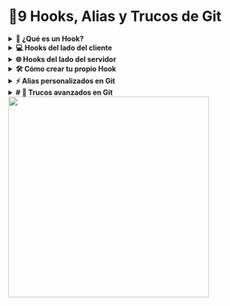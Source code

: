 # 🧰9 Hooks, Alias y Trucos de Git

<details>
  <summary><strong>🔗 ¿Qué es un Hook?</strong></summary>

Un **hook** (gancho) es un script que se ejecuta automáticamente cuando ocurre un evento en Git.  
Tipos:

- **Del lado del cliente**: afectan solo el repositorio local.
- **Del lado del servidor**: se ejecutan en GitHub, GitLab u otros para validar cambios entrantes.

📁 Se ubican en `.git/hooks/`


<img src="https://miro.medium.com/v2/resize:fit:900/0*XACPPB4jjM7dqUu4.png" width="400"/>

</details>

<details>
  <summary><strong>💻 Hooks del lado del cliente</strong></summary>

- `pre-commit`: ejecuta verificaciones previas al commit (ideal para linters o restricciones).
- `prepare-commit-msg`: modifica o agrega contenido al mensaje del commit.
- `commit-msg`: valida que el mensaje del commit cumpla reglas.
- `post-commit`: útil para notificar eventos (por ejemplo, vía Slack).
- `pre-push`: ejecuta pruebas antes de hacer push.
- `post-checkout` y `post-merge`: acciones como limpieza de archivos o ramas al cambiar de contexto.

✅ Solo necesitas crear scripts con permisos de ejecución en `.git/hooks/`.
</details>

<details>
  <summary><strong>🌐 Hooks del lado del servidor</strong></summary>

Usados en plataformas como GitHub o GitLab para automatizar validaciones:

- `pre-receive`: verifica si los commits cumplen requisitos y si el usuario tiene permisos.
- `update`: controla qué actualizaciones se permiten.
- `post-receive`: puede enviar correos, actualizar interfaces o sincronizar ramas.

<img src="https://d8it4huxumps7.cloudfront.net/uploads/images/652f71f725c60_git_hooks_01.jpg?d=2000x2000" width="400"/>

💡 Muy útiles para controlar calidad, seguridad o automatización de despliegues.
</details>

<details>
  <summary><strong>🛠️ Cómo crear tu propio Hook</strong></summary>

Pasos básicos:

1. Ve a `.git/hooks/`
2. Crea un archivo con el nombre del hook (por ejemplo: `pre-commit`)
3. Escribe el script que deseas ejecutar (puedes usar Bash, Python, etc.)
4. Asegúrate de que tenga permisos de ejecución con `chmod +x`.

Ejemplo: evitar commits vacíos

```bash
#!/bin/bash
if git diff --cached --quiet; then
  echo "No hay cambios para guardar"
  exit 1
fi
```

</details>

<details>
 <summary><strong>⚡ Alias personalizados en Git</strong></summary>
Un alias te permite definir un comando corto para usar en vez de uno largo.

Ejemplo de configuración:

``` bash
git config --global alias.co checkout
git config --global alias.st status
```
Ahora puedes escribir:
```bash
git co main
git st
```
¡Mucho más rápido!

</details>

<details>
 <summary><strong># 🧠 Trucos avanzados en Git</strong></summary>

##  Gestión temporal de cambios

| Comando                                | Descripción                                                                 |
|----------------------------------------|-----------------------------------------------------------------------------|
| `git stash`                            | Guarda los cambios actuales sin confirmarlos.                              |
| `git stash -u`                         | También guarda archivos no rastreados.                                     |
| `git stash pop`                        | Recupera y aplica los últimos cambios guardados con `stash`.               |

---

##  Trabajar con commits específicos

| Comando                                | Descripción                                                                 |
|----------------------------------------|-----------------------------------------------------------------------------|
| `git cherry-pick <SHA>`               | Aplica un commit específico de otra rama a la actual.                      |
| `git commit --amend -m "mensaje"`     | Modifica el último commit (mensaje o contenido).                           |
| `git revert <SHA>`                    | Revierte los cambios de un commit creando un nuevo commit inverso.         |

---

##  Diagnóstico de errores

| Comando                                | Descripción                                                                 |
|----------------------------------------|-----------------------------------------------------------------------------|
| `git bisect`                           | Inicia una búsqueda binaria para encontrar el commit que causó un bug.     |
| `git bisect start`                     | Comienza el proceso de búsqueda.                                           |
| `git bisect bad`                       | Marca el estado actual como defectuoso.                                    |
| `git bisect good`                      | Marca un estado anterior como funcional.                                   |
| `git bisect reset`                    | Finaliza el proceso de búsqueda.                                           |

---

##  Recuperación de archivos y ramas

| Comando                                | Descripción                                                                 |
|----------------------------------------|-----------------------------------------------------------------------------|
| `git checkout <SHA> -- archivo.txt`   | Restaura un archivo desde un commit anterior.                              |
| `git restore --source=<SHA> archivo`  | (Git moderno) Alternativa a `checkout` para restaurar archivos.            |
| `git reflog`                           | Muestra el historial de movimientos de HEAD, incluso los descartados.      |
| `git reset --hard <SHA>`              | Restaura el repositorio completamente a un estado anterior (⚠️ destructivo).|

---

##  Trucos y utilidades adicionales

| Comando                                | Descripción                                                                 |
|----------------------------------------|-----------------------------------------------------------------------------|
| `git config --global alias.st status` | Crea un alias para abreviar comandos (en este caso, `git st`).             |
| `git shortlog -sn`                    | Muestra una tabla de contribuciones por autor.                             |
| `git diff --staged`                   | Muestra diferencias de archivos que están en staging.                      |
| `git log --oneline --graph --all`    | Visualiza el historial como un árbol compacto.                             |
| `git blame archivo.txt`              | Muestra línea por línea quién hizo cada cambio.                            |
| `git clean -fd`                       | Elimina archivos no rastreados y carpetas (⚠️ irreversible).               |
| `git show <SHA>`                     | Muestra los detalles de un commit específico.                              |

---

##  Recomendaciones para usar estos comandos

- 🔒 Haz respaldos antes de usar comandos destructivos como `reset --hard` o `clean`.
- 🧪 Usa `stash` para no perder cambios en pruebas rápidas.
- 🕵️‍♀️ Usa `bisect` cuando un bug aparece misteriosamente después de varios commits.
- 👨‍💻 Configura **alias** para los comandos que más repites.
</details>




<img src="https://external-preview.redd.it/hgFzqyyYzVEnzpImswHxWKjdpn5l4aBQbOIgfnGiBD4.jpg?width=640&crop=smart&auto=webp&s=9f82a68f3668daf1f77fdef40e8d3e8e3f04bdd6" width="400"/>
